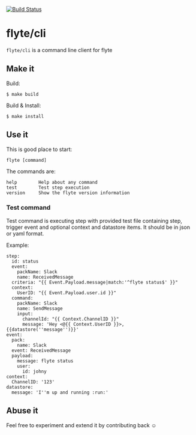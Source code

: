 [![Build Status](https://travis-ci.org/HotelsDotCom/flyte-cli.svg?branch=master)](https://travis-ci.org/HotelsDotCom/flyte-cli)
# flyte/cli

`flyte/cli` is a command line client for flyte

## Make it
Build:
```
$ make build
```
Build & Install:
```
$ make install
```

## Use it
This is good place to start:
```
flyte [command]
```
The commands are:
```
help        Help about any command
test        Test step execution
version     Show the flyte version information
```

### Test command
Test command is executing step with provided test file containing step, trigger event and optional context and datastore items. It should be in json or yaml format.

Example:
```
step:
  id: status
  event:
    packName: Slack
    name: ReceivedMessage
  criteria: "{{ Event.Payload.message|match:'^flyte status$' }}"
  context:
    UserID: "{{ Event.Payload.user.id }}"
  command:
    packName: Slack
    name: SendMessage
    input:
      channelId: "{{ Context.ChannelID }}"
      message: 'Hey <@{{ Context.UserID }}>, {{datastore(''message'')}}'
event:
  pack:
    name: Slack
  event: ReceivedMessage
  payload:
    message: flyte status
    user:
      id: johny
context:
  ChannelID: '123'
datastore:
  message: 'I''m up and running :run:' 
```  
## Abuse it
Feel free to experiment and extend it by contributing back :relaxed:
